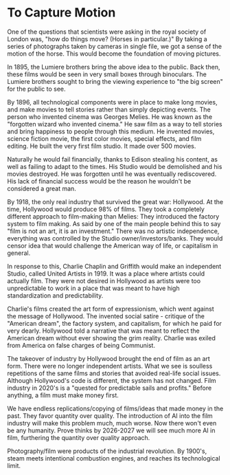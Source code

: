 # To Capture Motion

One of the questions that scientists were asking in the royal society of London was, "how do things move? (Horses in particular.)" By taking a series of photographs taken by cameras in single file, we got a sense of the motion of the horse. This would become the foundation of moving pictures.

In 1895, the Lumiere brothers bring the above idea to the public. Back then, these films would be seen in very small boxes through binoculars. The Lumiere brothers sought to bring the viewing experience to "the big screen" for the public to see.

By 1896, all technological components were in place to make long movies, and make movies to tell stories rather than simply depicting events. The person who invented cinema was Georges Melies. He was known as the "forgotten wizard who invented cinema." He saw film as a way to tell stories and bring happiness to people through this medium. He invented movies, science fiction movie, the first color movies, special effects, and film editing. He built the very first film studio. It made over 500 movies.

Naturally he would fail financially, thanks to Edison stealing his content, as well as failing to adapt to the times. His Studio would be demolished and his movies destroyed. He was forgotten until he was eventually rediscovered. His lack of financial success would be the reason he wouldn't be considered a great man.

By 1918, the only real industry that survived the great war: Hollywood. At the time, Hollywood would produce 98% of films. They took a completely different approach to film-making than Melies: They introduced the factory system to film making. As said by one of the main people behind this to say "film is not an art, it is an investment." There was no artistic independence, everything was controlled by the Studio owner/investors/banks. They would censor idea that would challenge the American way of life, or capitalism in general.

In response to this, Charlie Chaplin and Griffith would make an independent Studio, called United Artists in 1919. It was a place where artists could actually film. They were not desired in Hollywood as artists were too unpredictable to work in a place that was meant to have high standardization and predictability.

Charlie's films created the art form of expressionism, which went against the message of Hollywood. The invented social satire - critique of the "American dream", the factory system, and capitalism, for which he paid for very dearly. Hollywood told a narrative that was meant to reflect the American dream without ever showing the grim reality. Charlie was exiled from America on false charges of being Communist.

The takeover of industry by Hollywood brought the end of film as an art form. There were no longer independent artists. What we see is soulless repetitions of the same films and stories that avoided real-life social issues. Although Hollywood's code is different, the system has not changed. Film industry in 2020's is a "quested for predictable sails and profits." Before anything, a film must make money first.

We have endless replications/copying of films/ideas that made money in the past. They favor quantity over quality. The introduction of AI into the film industry will make this problem much, much worse. Now there won't even be any humanity. Prove thinks by 2026-2027 we will see much more AI in film, furthering the quantity over quality approach.

Photography/film were products of the industrial revolution. By 1900's, steam meets intentional combustion engines, and reaches its technological limit.